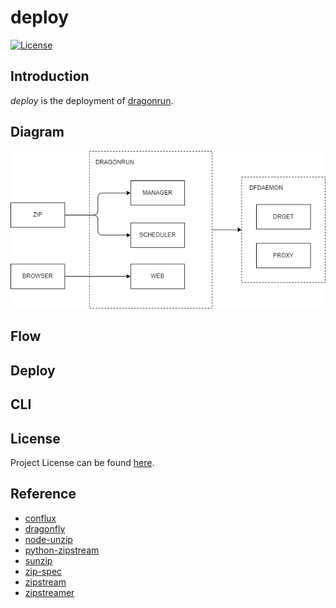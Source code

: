 # deploy

[![License](https://img.shields.io/github/license/dragonrun/deploy.svg)](https://github.com/dragonrun/deploy/blob/main/LICENSE)



## Introduction

*deploy* is the deployment of [dragonrun](https://github.com/dragonrun).



## Diagram

![diagram](diagram.png)



## Flow



## Deploy



## CLI



## License

Project License can be found [here](LICENSE).



## Reference

- [conflux](https://github.com/transcend-io/conflux)
- [dragonfly](dragonflyoss)
- [node-unzip](https://github.com/EvanOxfeld/node-unzip)
- [python-zipstream](https://github.com/allanlei/python-zipstream)
- [sunzip](https://github.com/madler/sunzip)
- [zip-spec](https://pkware.cachefly.net/webdocs/casestudies/APPNOTE.TXT)
- [zipstream](https://github.com/krolaw/zipstream)
- [zipstreamer](https://github.com/scosman/zipstreamer)
